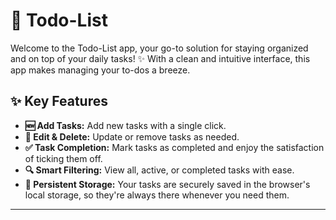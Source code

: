 # 📝 Todo-List

Welcome to the Todo-List app, your go-to solution for staying organized and on top of your daily tasks! ✨ With a clean and intuitive interface, this app makes managing your to-dos a breeze.

## ✨ Key Features

- **🆕 Add Tasks:** Add new tasks with a single click.
- **🔄 Edit & Delete:** Update or remove tasks as needed.
- **✅ Task Completion:** Mark tasks as completed and enjoy the satisfaction of ticking them off.
- **🔍 Smart Filtering:** View all, active, or completed tasks with ease.
- **💾 Persistent Storage:** Your tasks are securely saved in the browser's local storage, so they're always there whenever you need them.

---